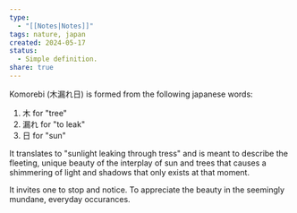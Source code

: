 ```yaml
---
type:
  - "[[Notes|Notes]]"
tags: nature, japan
created: 2024-05-17
status:
  - Simple definition.
share: true
---
```


Komorebi (木漏れ日) is formed from the following japanese words:
1. 木 for "tree"
2. 漏れ for "to leak"
3. 日 for "sun"

It translates to "sunlight leaking through tress" and is meant to describe the fleeting, unique beauty of the interplay of sun and trees that causes a shimmering of light and shadows that only exists at that moment.

It invites one to stop and notice. To appreciate the beauty in the seemingly mundane, everyday occurances. 